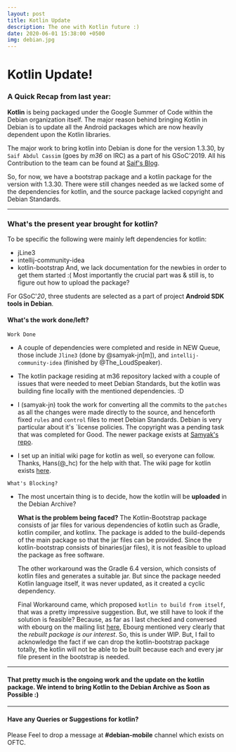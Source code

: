 ```yaml
---
layout: post
title: Kotlin Update
description: The one with Kotlin future :)
date: 2020-06-01 15:38:00 +0500
img: debian.jpg
---
```


# Kotlin Update!

### A Quick Recap from last year:

**Kotlin** is being packaged under the Google Summer of Code within the Debian organization itself. The major reason behind bringing Kotlin in Debian is to update all the Android packages which are now heavily dependent upon the Kotlin libraries.

The major work to bring kotlin into Debian is done for the version 1.3.30, by `Saif Abdul Cassim` (goes by *m36* on IRC) as a part of his GSoC'2019.
All his Contribution to the team can be found at [Saif's Blog](https://java-team.pages.debian.net/gsoc-kotlin-blog/).

So, for now, we have a bootstrap package and a kotlin package for the version with 1.3.30.
There were still changes needed as we lacked some of the dependencies for kotlin, and the source package lacked copyright and Debian Standards.

---
### What's the present year brought for kotlin?

To be specific the following were mainly left dependencies for kotlin:
 * jLine3
 * intellij-community-idea
 * kotlin-bootstrap
And, we lack documentation for the newbies in order to get them started :(
Most importantly the crucial part was & still is, to figure out how to upload the package?

For GSoC'*20*, three students are selected as a part of project **Android SDK tools in Debian**.

####  What's the work done/left?

`Work Done`

* A couple of dependencies were completed and reside in NEW Queue, those include `Jline3` (done by @samyak-jn[m]), and `intellij-community-idea` (finished by @The_LoudSpeaker).

* The kotlin package residing at m36 repository lacked with a couple of issues that were needed to meet Debian Standards, but the kotlin was building fine locally with the mentioned dependencies.  :D

* I (samyak-jn) took the work for converting all the commits to the `patches` as all the changes were made directly to the source, and henceforth fixed `rules` and `control` files to meet Debian Standards. Debian is very particular about it's `license policies. The copyright was a pending task that was completed for Good.
The newer package exists at [Samyak's repo](salsa.debian.org/samyak-jn/kotlin).

* I set up an initial wiki page for kotlin as well, so everyone can follow. Thanks, Hans(@_hc) for the help with that. The wiki page for kotlin exists [here](https://wiki.debian.org/Kotlin).

`What's Blocking?`

* The most uncertain thing is to decide, how the kotlin will be **uploaded** in the Debian Archive?

    **What is the problem being faced?**
    The Kotlin-Bootstrap package consists of jar files for various dependencies of kotlin such as Gradle, kotlin compiler, and kotlinx. The package is added to the build-depends of the main package so that the jar files can be provided. Since the kotlin-bootstrap consists of binaries(jar files), it is not feasible to upload the package as free software.
    
    The other workaround was the Gradle 6.4 version, which consists of kotlin files and generates a suitable jar. But since the package needed Kotlin language itself, it was never updated, as it created a cyclic dependency.
    
    Final Workaround came, which proposed `kotlin to build from itself`, that was a pretty impressive suggestion. But, we still have to look if the solution is feasible? Because, as far as I last checked and conversed with ebourg on the mailing list [here](https://lists.debian.org/debian-java/2020/05/msg00048.html), Ebourg mentioned very clearly that the *rebuilt package is our interest*. So, this is under WIP.
    But, I fail to acknowledge the fact if we can drop the kotlin-bootstrap package totally, the kotlin will not be able to be built because each and every jar file present in the bootstrap is needed.

---
#### That pretty much is the ongoing work and the update on the kotlin package. We intend to bring Kotlin to the Debian Archive as Soon as Possible  :)

---
#### Have any Queries or Suggestions for kotlin?
 Please Feel to drop a message at **#debian-mobile** channel which exists on OFTC.
